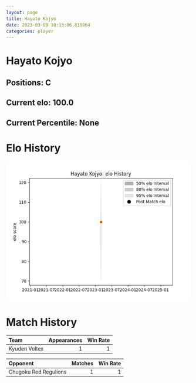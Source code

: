 ```yaml
---  
layout: page  
title: Hayato Kojyo  
date: 2023-03-09 10:13:06.819864  
categories: player  
---
```

# Hayato Kojyo

## Positions: C

## Current elo: 100.0

## Current Percentile: None

# Elo History


![elo history](history_HayatoKojyo.png)
# Match History


| Team          |   Appearances |   Win Rate |
|:--------------|--------------:|-----------:|
| Kyuden Voltex |             1 |          1 |

| Opponent              |   Matches |   Win Rate |
|:----------------------|----------:|-----------:|
| Chugoku Red Regulions |         1 |          1 |